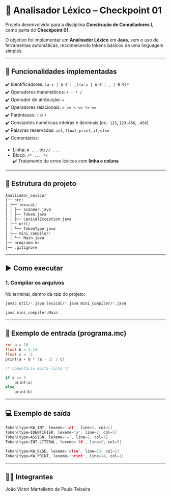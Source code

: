 # 📖 Analisador Léxico – Checkpoint 01  

Projeto desenvolvido para a disciplina **Construção de Compiladores I**, como parte do **Checkpoint 01**.  

O objetivo foi implementar um **Analisador Léxico** em **Java**, sem o uso de ferramentas automáticas, reconhecendo tokens básicos de uma linguagem simples.  

---

## 🚀 Funcionalidades implementadas  

✔️ Identificadores: `(a-z | A-Z | _)(a-z | A-Z | _ | 0-9)*`  
✔️ Operadores matemáticos: `+ - * /`  
✔️ Operador de atribuição: `=`  
✔️ Operadores relacionais: `> >= < <= != ==`  
✔️ Parênteses: `(` e `)`  
✔️ Constantes numéricas inteiras e decimais (ex.: `123`, `123.456`, `.456`)  
✔️ Palavras reservadas: `int`, `float`, `print`, `if`, `else`  
✔️ Comentários:  
   - Linha: `# ...` ou `// ...`  
   - Bloco: `/* ... */`  
✔️ Tratamento de erros léxicos com **linha e coluna**  

---

## 📂 Estrutura do projeto  
```c
Analisador_Lexico/
│── src/
│ ├── lexical/
│ │ ├── Scanner.java
│ │ ├── Token.java
│ │ ├── LexicalException.java
│ ├── util/
│ │ └── TokenType.java
│ ├── mini_compiler/
│ │ └── Main.java
│── programa.mc 
│── .gitignore

```

---

## ▶️ Como executar  

### 1. Compilar os arquivos
No terminal, dentro da raiz do projeto:  

```bash
javac util/*.java lexical/*.java mini_compiler/*.java
```
```bash
java mini_compiler.Main
```
---
## 📝 Exemplo de entrada (programa.mc)

```c
int a = 10 
float b = 3.14 
float c = .5 
print(a + b * (a - 2) / c)

/* comentário multi-linha */

if a >= 5 
    print(a) 
else 
    print(b)
```

---

## 💻 Exemplo de saída

```c
Token[type=KW_INT, lexeme='int', line=2, col=1]
Token[type=IDENTIFIER, lexeme='a', line=2, col=5]
Token[type=ASSIGN, lexeme='=', line=2, col=7]
Token[type=INT_LITERAL, lexeme='10', line=2, col=9]
...
Token[type=KW_ELSE, lexeme='else', line=13, col=1]
Token[type=KW_PRINT, lexeme='print', line=14, col=1]
```

---

## 👨‍💻 Integrantes
João Victor Martelletto de Paula Teixeira
